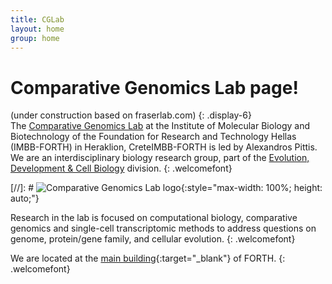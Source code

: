```yaml
---
title: CGLab
layout: home
group: home
---
```


# Comparative Genomics Lab page! <br>
(under construction based on fraserlab.com)
{: .display-6}
<br>
The [Comparative Genomics Lab](https://www.imbb.forth.gr/en/research-en/item/7417-alexandros-pittis) at the Institute of Molecular Biology and Biotechnology of the Foundation for Research and Technology Hellas (IMBB-FORTH) in Heraklion, CreteIMBB-FORTH is led by Alexandros Pittis. We are an interdisciplinary biology research group, part of the [Evolution, Development & Cell Biology](https://www.imbb.forth.gr/en/research-en/evolution-development-cell-biology) division.
{: .welcomefont}

[//]: # ![Comparative Genomics Lab logo](static/img/logo/jf_retreat_logo.svg){:style="max-width: 100%; height: auto;"}

Research in the lab is focused on computational biology, comparative genomics and single-cell transcriptomic methods to address questions on genome, protein/gene family, and cellular evolution.
{: .welcomefont}

We are located at the [main building](https://maps.app.goo.gl/8AmNF7YQPdxtm8mK7){:target="_blank"} of FORTH.
{: .welcomefont}
